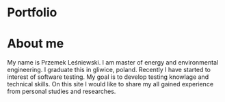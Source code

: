 # Portfolio
# About me
My name is Przemek Leśniewski. I am master of energy and environmental engineering. I graduate this in gliwice, poland. Recently I have started to interest of software testing. My goal is to develop testing knowlage and technical skills. On this site I would like to share my all gained experience from personal studies and researches.
